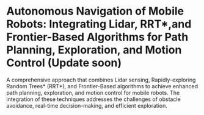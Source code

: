 # Autonomous Navigation of Mobile Robots: Integrating Lidar, RRT*,and Frontier-Based Algorithms for Path Planning, Exploration, and Motion Control (Update soon)
A comprehensive approach that combines Lidar sensing, Rapidly-exploring Random Trees* (RRT*), and Frontier-Based algorithms to achieve enhanced path planning, exploration, and motion control for mobile robots. The integration of these techniques addresses the challenges of obstacle avoidance, real-time decision-making, and efficient exploration.
